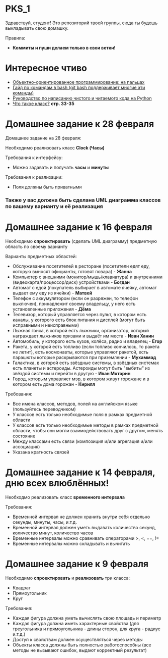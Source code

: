 # PKS_1
Здравствуй, студент! Это репозиторий твоей группы, сюда ты будешь выкладывать свою домашку.

Правила:
* **Коммиты и пуши делаем только в свои ветки!**

# Интересное чтиво
* [Объектно-ориентированное программирование: на пальцах](https://thecode.media/objective)
* [Гайд по командам в bash (git bash поддерживает многие эти команды)](https://habr.com/ru/companies/ruvds/articles/445270/)
* [Руководство по написанию чистого и читаемого кода на Python](https://egorovegor.ru/python-pep8/)
* [Что такое класс?](https://github.com/bardoor/PKS_1/blob/main/books/Vaysfeld_M_-_Obektno-orientirovannoe_myshleni.pdf) **стр. 33-35**

# Домашнее задание к 28 февраля
Домашнее задание на 28 февраля:

Необходимо реализовать класс **Clock (Часы)**

Требования к интерфейсу: 
* Можно задавать и получать **часы** и **минуты**

Требования к реализации:
* Поля должны быть приватными

### **Также у вас должна быть сделана UML диаграмма классов по вашему варианту и её реализация**


# Домашнее задание к 16 февраля
Необходимо **спроектировать** (сделать UML диаграмму) предметную область по своему варианту

Варианты предметных областей:
* Обслуживание посетителей в ресторане (посетители едят еду, которую выносят официанты, готовят повара) - **Жанна**
* Компьютер с внешними (монитор/мышь/клавиатура) и внутренними (видеокарта/процессор/диск) устройствами - **Богдан**
* Автомат с едой (покупатель выбирает в автомате ячейку, автомат выдает ему еду из ячейки) - **Матвей**
* Телефон с аккумулятором (если он разряжен, то телефон выключен), принадлежит своему владельцу, у него есть установленные приложения - **Дёма**
* Телевизор, который управляется через пульт, в котором есть каналы, у которого есть блок питания и дисплей (могут быть исправными и неисправными)
* Лыжная гонка, в которой есть лыжники, организатор, который награждает лыжников призами и выдаёт им места - **Иван Ханин**
* Автомобиль, у которого есть кузов, колёса, радио и владелец - **Егор**
* Ракета, у которой есть топливо (если топливо кончилось, то ракета не летит), есть космонавты, которые управляют ракетой, есть парашюты которые раскрываются при приземлении - **Мухаммад**
* Галактика, в которой есть звёздные системы, в звёздных системах есть планеты и астероиды. Астероиды могут быть "выбиты" из звёздой системы и перейти в другую - **Иван Моторин**
* Город, которым управляет мэр, в котором живут горожане и в котором есть дома горожан - **Кирилл**

Требования:
* Все имена классов, методов, полей на английском языке (пользуйтесь переводчиком)
* У классов есть только необходимые поля в рамках предметной области
* У классов есть только необходимые методы в рамках предметной области, чтобы они могли взаимодействовать друг с другом, менять состояние
* Между классами есть связи (композиция и/или агрегация и/или ассоциация)
* Указана кратность связей

# Домашнее задание к 14 февраля, дню всех влюблённых!
Необходмо реализовать класс **временного интервала**

Требования:
* Временной интервал не должен хранить внутри себя отдельно секунды, минуты, часы, и.т.д.
* Временной интервал должен уметь выдавать количество секунд, количество минут, количество часов
* Временные интервалы можно сравнивать операторами >, <, ==, !=
* Временные интервалы можно складывать и вычитать

# Домашнее задание к 9 февраля
Необходимо **спроектировать** и **реализовать** три класса:
* Квадрат
* Прямоугольник
* Круг

Требования:
* Каждая фигура должна уметь вычислять свою площадь и периметр
* Каждая фигура должна иметь характерные свойства (для треугольника и прямоугольника - длины сторон, для круга - радиус и.т.д.)
* Доступ к свойствам должен осуществляться через методы
* Объекты класса должны быть полностью работоспособны (все методы не вызывают ошибок, выдают корректный результат)
